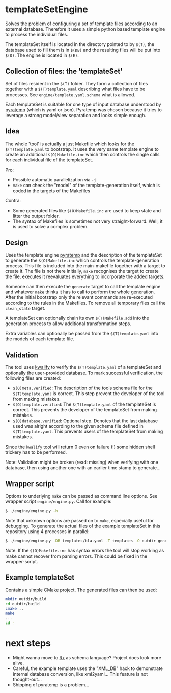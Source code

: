 # templateSetEngine

Solves the problem of configuring a set of template files according to an
external database. Therefore it uses a simple python based template engine to
process the individual files.

The templateSet itself is located in the directory pointed to by `$(T)`, the
database used to fill them is in `$(DB)` and the resulting files will be put
into `$(O)`. The engine is located in `$(E)`.

## Collection of files: the 'templateSet'

Set of files resident in the `$(T)` folder. They form a collection of files
together with a `$(T)template.yaml` describing what files have to be processes.
See `engine/template.yaml.schema` what is allowed.

Each templateSet is suitable for one type of input database understood by
[pyratemp][1] (which is yaml or json). Pyratemp was chosen because it tries to
leverage a strong model/view separation and looks simple enough.

## Idea

The whole 'tool' is actually a just Makefile which looks for the
`$(T)template.yaml` to bootstrap. It uses the very same template engine to
create an additional `$(O)Makefile.inc` which then controls the single calls for
each individual file of the templateSet.

Pro:
- Possible automatic parallelization via `-j`
- `make` can check the "model" of the template-generation itself, which is
  coded in the targets of the Makefiles

Contra:
- Some generated files like `$(O)Makefile.inc` are used to keep state and litter
  the output folder.
- The syntax of Makefiles is sometimes not very straight-forward. Well, it is
  used to solve a complex problem.

## Design

Uses the template engine [pyratemp][1] and the description of the templateSet to
generate the `$(O)Makefile.inc` which controls the template-generation process.
This file is included into the main-makefile together with a target to create
it. The file is not there initially, `make` recognises the target to create the
file, executes it reevaluates everything to incorporate the added targets.

Someone can then execute the `generate` target to call the template engine and
whatever `make` thinks it has to call to perform the whole generation. After the
initial bootstrap only the relevant commands are re-executed according to the
rules in the Makefiles. To remove all temporary files call the
`clean_state` target.

A templateSet can optionally chain its own `$(T)Makefile.add` into the
generation process to allow additional transformation steps.

Extra variables can optionally be passed from the `$(T)template.yaml` into the
models of each template file.

## Validation

The tool uses [kwalify][2] to verify the `$(T)template.yaml` of a templateSet
and optionally the user-provided database. To mark successful verification, the
following files are created:

- `$(O)meta.verified`: The description of the tools schema file for the
  `$(T)template.yaml` is correct. This step prevent the developer of the tool from making
mistakes.
- `$(O)template.verified`: The `$(T)template.yaml` of the templateSet is
  correct. This prevents the developer of the templateSet from making mistakes.
- `$(O)database.verified`: Optional step. Denotes that the last database used was alright 
  according to the given schema file defined in `$(T)template.yaml`. This
prevents users of the templateSet from making mistakes.

Since the `kwalify` tool will return 0 even on failure (!) some hidden shell trickery has to be performed.

Note: Validation might be broken (read: missing) when verifying with one database, then using another one with an earlier time stamp to generate...

## Wrapper script

Options to underlying `make` can be passed as command line options. See wrapper script `engine/engine.py`. Call for example:

```bash
$ ./engine/engine.py -h
```

Note that unknown options are passed on to `make`, especially useful for
debugging. To generate the actual files of the example templateSet in this
repository using 4 processes in parallel:

```bash
$ ./engine/engine.py -DB templates/bla.yaml -T templates -O outdir generate -j4
```

Note: If the `$(O)Makefile.inc` has syntax errors the tool will stop working as
make cannot recover from parsing errors. This could be fixed in the
wrapper-script.

## Example templateSet

Contains a simple CMake project. The generated files can then be used:

```bash
mkdir outdir/build
cd outdir/build
cmake ..
make
...
cd -
```

# next steps

- Might wanna move to [Rx][3] as schema language? Project does look more
  alive.
- Careful, the example template uses the "XML_DB" hack to demonstrate internal
  database conversion, like xml2yaml... This feature is not thought-out...
- Shipping of pyratemp is a problem...

[1]: http://www.simple-is-better.org/template
[2]: http://www.kuwata-lab.com/kwalify
[3]: http://rx.codesimply.com/index.html
[4]: https://docs.python.org/2/library/argparse.html
